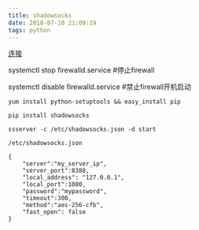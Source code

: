 ```yaml
---
title: shadowsocks
date: 2018-07-10 21:09:19
tags: python
---
```

[连接](https://github.com/ziggear/shadowsocks)

systemctl stop firewalld.service #停止firewall

systemctl disable firewalld.service
#禁止firewall开机启动
```
yum install python-setuptools && easy_install pip

pip install shadowsocks

ssserver -c /etc/shadowsocks.json -d start

/etc/shadowsocks.json
```

```
{
    "server":"my_server_ip",
    "server_port":8388,
    "local_address": "127.0.0.1",
    "local_port":1080,
    "password":"mypassword",
    "timeout":300,
    "method":"aes-256-cfb",
    "fast_open": false
}
```